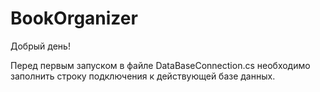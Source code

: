 # BookOrganizer
Добрый день!

Перед первым запуском в файле DataBaseConnection.cs необходимо заполнить строку подключения к действующей базе данных.
